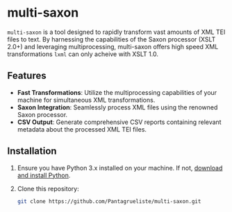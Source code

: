 # multi-saxon

``multi-saxon`` is a tool designed to rapidly transform vast amounts of XML TEI files to text. By harnessing the capabilities of the Saxon processor (XSLT 2.0+) and leveraging multiprocessing, multi-saxon offers high speed XML transformations `lxml` can only acheive with XSLT 1.0.

## Features

- **Fast Transformations**: Utilize the multiprocessing capabilities of your machine for simultaneous XML transformations.
- **Saxon Integration**: Seamlessly process XML files using the renowned Saxon processor.
- **CSV Output**: Generate comprehensive CSV reports containing relevant metadata about the processed XML TEI files.

## Installation

1. Ensure you have Python 3.x installed on your machine. If not, [download and install Python](https://www.python.org/downloads/).

2. Clone this repository:
   ```bash
   git clone https://github.com/Pantagrueliste/multi-saxon.git
   ```
